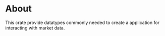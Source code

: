 # About
This crate provide datatypes commonly needed to create a application for interacting with market data.